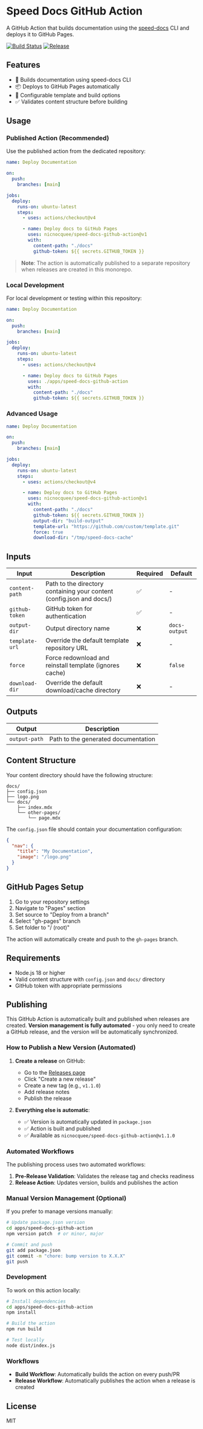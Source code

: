 # Speed Docs GitHub Action

A GitHub Action that builds documentation using the [speed-docs](https://github.com/nicnocquee/speed-docs) CLI and deploys it to GitHub Pages.

[![Build Status](https://github.com/nicnocquee/speed-docs/workflows/Build%20and%20Publish%20Action/badge.svg)](https://github.com/nicnocquee/speed-docs/actions)
[![Release](https://img.shields.io/github/v/release/nicnocquee/speed-docs)](https://github.com/nicnocquee/speed-docs/releases)

## Features

- 🚀 Builds documentation using speed-docs CLI
- 📦 Deploys to GitHub Pages automatically
- 🔧 Configurable template and build options
- ✅ Validates content structure before building

## Usage

### Published Action (Recommended)

Use the published action from the dedicated repository:

```yaml
name: Deploy Documentation

on:
  push:
    branches: [main]

jobs:
  deploy:
    runs-on: ubuntu-latest
    steps:
      - uses: actions/checkout@v4

      - name: Deploy docs to GitHub Pages
        uses: nicnocquee/speed-docs-github-action@v1
        with:
          content-path: "./docs"
          github-token: ${{ secrets.GITHUB_TOKEN }}
```

> **Note**: The action is automatically published to a separate repository when releases are created in this monorepo.

### Local Development

For local development or testing within this repository:

```yaml
name: Deploy Documentation

on:
  push:
    branches: [main]

jobs:
  deploy:
    runs-on: ubuntu-latest
    steps:
      - uses: actions/checkout@v4

      - name: Deploy docs to GitHub Pages
        uses: ./apps/speed-docs-github-action
        with:
          content-path: "./docs"
          github-token: ${{ secrets.GITHUB_TOKEN }}
```

### Advanced Usage

```yaml
name: Deploy Documentation

on:
  push:
    branches: [main]

jobs:
  deploy:
    runs-on: ubuntu-latest
    steps:
      - uses: actions/checkout@v4

      - name: Deploy docs to GitHub Pages
        uses: nicnocquee/speed-docs-github-action@v1
        with:
          content-path: "./docs"
          github-token: ${{ secrets.GITHUB_TOKEN }}
          output-dir: "build-output"
          template-url: "https://github.com/custom/template.git"
          force: true
          download-dir: "/tmp/speed-docs-cache"
```

## Inputs

| Input          | Description                                                           | Required | Default       |
| -------------- | --------------------------------------------------------------------- | -------- | ------------- |
| `content-path` | Path to the directory containing your content (config.json and docs/) | ✅       | -             |
| `github-token` | GitHub token for authentication                                       | ✅       | -             |
| `output-dir`   | Output directory name                                                 | ❌       | `docs-output` |
| `template-url` | Override the default template repository URL                          | ❌       | -             |
| `force`        | Force redownload and reinstall template (ignores cache)               | ❌       | `false`       |
| `download-dir` | Override the default download/cache directory                         | ❌       | -             |

## Outputs

| Output        | Description                         |
| ------------- | ----------------------------------- |
| `output-path` | Path to the generated documentation |

## Content Structure

Your content directory should have the following structure:

```
docs/
├── config.json
├── logo.png
└── docs/
    ├── index.mdx
    └── other-pages/
        └── page.mdx
```

The `config.json` file should contain your documentation configuration:

```json
{
  "nav": {
    "title": "My Documentation",
    "image": "/logo.png"
  }
}
```

## GitHub Pages Setup

1. Go to your repository settings
2. Navigate to "Pages" section
3. Set source to "Deploy from a branch"
4. Select "gh-pages" branch
5. Set folder to "/ (root)"

The action will automatically create and push to the `gh-pages` branch.

## Requirements

- Node.js 18 or higher
- Valid content structure with `config.json` and `docs/` directory
- GitHub token with appropriate permissions

## Publishing

This GitHub Action is automatically built and published when releases are created. **Version management is fully automated** - you only need to create a GitHub release, and the version will be automatically synchronized.

### How to Publish a New Version (Automated)

1. **Create a release** on GitHub:

   - Go to the [Releases page](https://github.com/nicnocquee/speed-docs/releases)
   - Click "Create a new release"
   - Create a new tag (e.g., `v1.1.0`)
   - Add release notes
   - Publish the release

2. **Everything else is automatic**:
   - ✅ Version is automatically updated in `package.json`
   - ✅ Action is built and published
   - ✅ Available as `nicnocquee/speed-docs-github-action@v1.1.0`

### Automated Workflows

The publishing process uses two automated workflows:

1. **Pre-Release Validation**: Validates the release tag and checks readiness
2. **Release Action**: Updates version, builds and publishes the action

### Manual Version Management (Optional)

If you prefer to manage versions manually:

```bash
# Update package.json version
cd apps/speed-docs-github-action
npm version patch  # or minor, major

# Commit and push
git add package.json
git commit -m "chore: bump version to X.X.X"
git push
```

### Development

To work on this action locally:

```bash
# Install dependencies
cd apps/speed-docs-github-action
npm install

# Build the action
npm run build

# Test locally
node dist/index.js
```

### Workflows

- **Build Workflow**: Automatically builds the action on every push/PR
- **Release Workflow**: Automatically publishes the action when a release is created

## License

MIT
